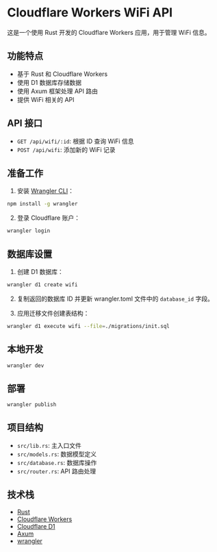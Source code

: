 # Cloudflare Workers WiFi API

这是一个使用 Rust 开发的 Cloudflare Workers 应用，用于管理 WiFi 信息。

## 功能特点

- 基于 Rust 和 Cloudflare Workers
- 使用 D1 数据库存储数据
- 使用 Axum 框架处理 API 路由
- 提供 WiFi 相关的 API

## API 接口

- `GET /api/wifi/:id`: 根据 ID 查询 WiFi 信息
- `POST /api/wifi`: 添加新的 WiFi 记录

## 准备工作

1. 安装 [Wrangler CLI](https://developers.cloudflare.com/workers/wrangler/install-and-update/)：

```bash
npm install -g wrangler
```

2. 登录 Cloudflare 账户：

```bash
wrangler login
```

## 数据库设置

1. 创建 D1 数据库：

```bash
wrangler d1 create wifi
```

2. 复制返回的数据库 ID 并更新 wrangler.toml 文件中的 `database_id` 字段。

3. 应用迁移文件创建表结构：

```bash
wrangler d1 execute wifi --file=./migrations/init.sql
```

## 本地开发

```bash
wrangler dev
```

## 部署

```bash
wrangler publish
```

## 项目结构

- `src/lib.rs`: 主入口文件
- `src/models.rs`: 数据模型定义
- `src/database.rs`: 数据库操作
- `src/router.rs`: API 路由处理

## 技术栈

- [Rust](https://www.rust-lang.org/)
- [Cloudflare Workers](https://workers.cloudflare.com/)
- [Cloudflare D1](https://developers.cloudflare.com/d1/)
- [Axum](https://github.com/tokio-rs/axum)
- [wrangler](https://developers.cloudflare.com/workers/wrangler/) 